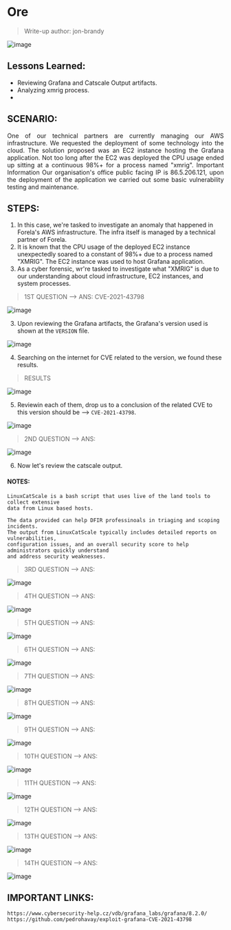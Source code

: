 # Ore
> Write-up author: jon-brandy

![image](https://github.com/jon-brandy/hackthebox/assets/70703371/008e35c8-a398-44a2-a5d1-b81a7a1e4ada)

## Lessons Learned:
- Reviewing Grafana and Catscale Output artifacts.
- Analyzing xmrig process.
- 

## SCENARIO:
<p align="justify">One of our technical partners are currently managing our AWS infrastructure. We requested the deployment of some technology into the cloud. The solution proposed was an EC2 instance hosting the Grafana application. Not too long after the EC2 was deployed the CPU usage ended up sitting at a continuous 98%+ for a process named "xmrig". Important Information Our organisation's office public facing IP is 86.5.206.121, upon the deployment of the application we carried out some basic vulnerability testing and maintenance.</p>

## STEPS:
1. In this case, we're tasked to investigate an anomaly that happened in Forela's AWS infrastructure. The infra itself is managed by a technical partner of Forela.
2. It is known that the CPU usage of the deployed EC2 instance unexpectedly soared to a constant of 98%+ due to a process named "XMRIG". The EC2 instance was used to host Grafana application.
3. As a cyber forensic, wr're tasked to investigate what "XMRIG" is due to our understanding about cloud infrastructure, EC2 instances, and system processes.

> 1ST QUESTION --> ANS: CVE-2021-43798

![image](https://github.com/jon-brandy/hackthebox/assets/70703371/a83b0a5f-0659-41af-99fd-8ce47e5d75fd)


3. Upon reviewing the Grafana artifacts, the Grafana's version used is shown at the `VERSION` file.

![image](https://github.com/jon-brandy/hackthebox/assets/70703371/d01dac73-5803-4e74-b34e-ccb81cc30528)


4. Searching on the internet for CVE related to the version, we found these results.

> RESULTS

![image](https://github.com/jon-brandy/hackthebox/assets/70703371/0784d0cb-81c6-447f-a43e-7067525a429d)


5. Reviewin each of them, drop us to a conclusion of the related CVE to this version should be --> `CVE-2021-43798`.

![image](https://github.com/jon-brandy/hackthebox/assets/70703371/6b259768-99c3-4edb-9bdc-2b3d0a195d5b)


> 2ND QUESTION --> ANS:

![image](https://github.com/jon-brandy/hackthebox/assets/70703371/215bb639-0ccc-42b6-a0b7-6fd5b60b9207)


6. Now let's review the catscale output.

#### NOTES:

```
LinuxCatScale is a bash script that uses live of the land tools to collect extensive
data from Linux based hosts.

The data provided can help DFIR professinoals in triaging and scoping incidents.
The output from LinuxCatScale typically includes detailed reports on vulnerabilities,
configuration issues, and an overall security score to help administrators quickly understand
and address security weaknesses.
```



> 3RD QUESTION --> ANS:

![image](https://github.com/jon-brandy/hackthebox/assets/70703371/fb666590-22e3-46ab-b8e1-4aeda573da07)


> 4TH QUESTION --> ANS:

![image](https://github.com/jon-brandy/hackthebox/assets/70703371/c06d69a4-fe98-4513-966d-b003e7414f39)


> 5TH QUESTION --> ANS:

![image](https://github.com/jon-brandy/hackthebox/assets/70703371/a4bca183-54a5-42ac-ae59-eaaae9304e56)


> 6TH QUESTION --> ANS:

![image](https://github.com/jon-brandy/hackthebox/assets/70703371/267a1ade-f604-466c-870c-8e15e48a63a2)


> 7TH QUESTION --> ANS:

![image](https://github.com/jon-brandy/hackthebox/assets/70703371/df8aea36-be13-497e-aa09-bb3acc8b61a7)


> 8TH QUESTION --> ANS:

![image](https://github.com/jon-brandy/hackthebox/assets/70703371/28f31da6-a23f-42e6-8d00-c177374db3bd)


> 9TH QUESTION --> ANS:

![image](https://github.com/jon-brandy/hackthebox/assets/70703371/d807380d-67a5-4327-9081-020ca2b05c40)


> 10TH QUESTION --> ANS:

![image](https://github.com/jon-brandy/hackthebox/assets/70703371/cd6e1342-9d44-44aa-96d8-652531693d1f)


> 11TH QUESTION --> ANS:

![image](https://github.com/jon-brandy/hackthebox/assets/70703371/250bdae2-45b4-4e82-a44b-208640d673fa)


> 12TH QUESTION --> ANS:

![image](https://github.com/jon-brandy/hackthebox/assets/70703371/58dbbdaf-3c95-482b-9d90-f1036a6dee36)


> 13TH QUESTION --> ANS:

![image](https://github.com/jon-brandy/hackthebox/assets/70703371/ab23efbd-6abb-4ac0-8d25-3ff2a92a22c0)


> 14TH QUESTION --> ANS:

![image](https://github.com/jon-brandy/hackthebox/assets/70703371/1c04868c-0311-48e1-9231-af5db3b86fea)


## IMPORTANT LINKS:

```
https://www.cybersecurity-help.cz/vdb/grafana_labs/grafana/8.2.0/
https://github.com/pedrohavay/exploit-grafana-CVE-2021-43798
```
